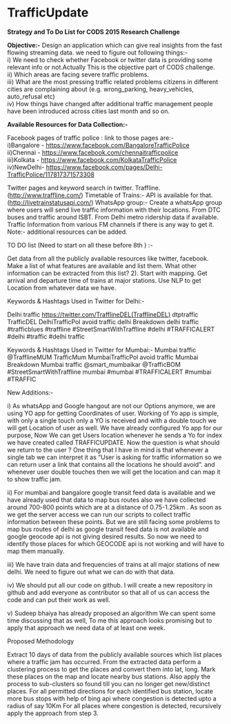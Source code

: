 TrafficUpdate
=============
<b>Strategy and To Do List for CODS 2015 Research Challenge</b>


<b>Objective:-</b> Design an application which can give real insights from the fast flowing streaming data. we need to figure out following things:-<br/>
i)  We need to check whether Facebook or twitter data is providing some relevant info or not.Actually This is the objective part of CODS challenge.<br/>
ii) Which areas are facing severe traffic problems.<br/>
iii) What are the most pressing traffic related problems citizens in different cities are complaining about (e.g. wrong_parking, heavy_vehicles, auto_refusal etc)<br/>
iv) How things have changed after additional traffic management people have been introduced across cities last month and so on.<br/>

<b>Available Resources for Data Collection:- </b>

Facebook pages of traffic police : link to those pages are:-<br/>
i)Bangalore - https://www.facebook.com/BangaloreTrafficPolice<br/>
ii)Chennai - https://www.facebook.com/chennaitrafficpolice<br/>
iii)Kolkata - https://www.facebook.com/KolkataTrafficPolice<br/>
iv)NewDelhi- https://www.facebook.com/pages/Delhi-TrafficPolice/117817371573308 <br/>


Twitter pages and keyword search in twitter.
Traffline. (http://www.traffline.com/)
Timetable of Trains:- API is available for that. (http://livetrainstatusapi.com/)
WhatsApp group:- Create a whatsApp group where users will send live traffic information with their locations.
From DTC buses and traffic around ISBT.
From Delhi metro ridership data if available.
Traffic Information from various FM channels if there is any way to get it.
Note:- additional resources can be added.



TO DO list (Need to start on all these before 8th ) :-

Get data from all the publicly available resources like twitter, facebook.
Make a list of what features are available and list them.
What other information can be extracted from this list?
2). Start with mapping.
Get arrival and departure time of trains at major stations.
Use NLP to get Location from whatever data we have.

Keywords & Hashtags Used in Twitter for Delhi:-

Delhi traffic 
https://twitter.com/TrafflineDEL(TrafflineDEL) 
dtptraffic
TrafficDEL
DelhiTrafficPol
avoid traffic delhi
Breakdown delhi traffic
#trafficblues
#traffline
#StreetSmartWithTraffline
#delhi #TRAFFICALERT
#delhi #traffic
#delhi traffic

Keywords & Hashtags Used in Twitter for Mumbai:-
Mumbai traffic
@TrafflineMUM
TrafficMum
MumbaiTrafficPol
avoid traffic Mumbai
Breakdown Mumbai traffic
@smart_mumbaikar
@TrafficBOM
#StreetSmartWithTraffline mumbai
#mumbai #TRAFFICALERT 
#mumbai #TRAFFIC



New Additions:-

i) As whatsApp and Google hangout are not our Options anymore, we are using YO app for getting Coordinates of user. Working of Yo app is simple, with only a single touch only a YO is received and with a double touch we will get Location of user as well.
We have already configured Yo app for our purpose, Now We can get Users location whenever he sends a Yo for index we have created called TRAFFICUPDATE.
Now the question is what should we return to the user ?
One thing that I have in mind is that whenever a single tab we can interpret it as “User is asking for traffic information so we can return user a link that contains all the locations he should avoid”.
and whenever user double touches then we will get the location and can map it to show traffic jam.

ii) For mumbai and bangalore google transit feed data is available and we have already used that data to map bus routes also we have collected around 700-800 points which are at a distance of 0.75-1.25km . As soon as we get the server access we can run our scripts to collect traffic information between these points. But we are still facing some problems to map bus routes of delhi as google transit feed data is not available and google geocode api is not giving desired results.  So now we need to identify those places for which GEOCODE api is not working and will have to map them manually.

iii)  We have train data and frequencies of trains at all major stations of new delhi. We need to figure out what we can do with that data.

iv) We should put all our code on github. I will create a new repository in github and add everyone as contributor so that all of us can access the code and can put their work as well.

v) Sudeep bhaiya has already proposed an algorithm We can spent some time discussing  that 
as well, To me this approach looks promising but to apply that approach we need data of at least one week.


Proposed Methodology

Extract 10 days of data from the publicly available sources which list places where a traffic jam has occurred. 
From the extracted data perform a clustering process to get the places and convert them into lat, long. Mark these places on the map and locate nearby bus stations. Also apply the process to sub-clusters so found till you can no longer get new/distinct places.
For all permitted directions for each identified bus station, locate more bus stops with help of bing api where congestion is detected upto a radius of say 10Km
For all places where congestion is detected, recursively apply the approach from step 3.
